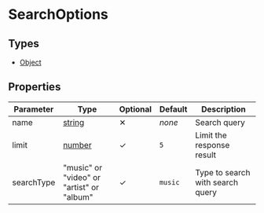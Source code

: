# SearchOptions

## Types
- [Object](https://developer.mozilla.org/en-US/docs/Web/JavaScript/Reference/Global_Objects/Object)

## Properties
| Parameter  | Type                                                                                              | Optional | Default | Description                      |
| ---------- | ------------------------------------------------------------------------------------------------- | -------- | ------- | -------------------------------- |
| name       | [string](https://developer.mozilla.org/en-US/docs/Web/JavaScript/Reference/Global_Objects/String) | ✕        | *none*  | Search query                     |
| limit      | [number](https://developer.mozilla.org/en-US/docs/Web/JavaScript/Reference/Global_Objects/Number) | ✓        | `5`     | Limit the response result        |
| searchType | "music" or "video" or "artist" or "album"                                                         | ✓        | `music` | Type to search with search query |